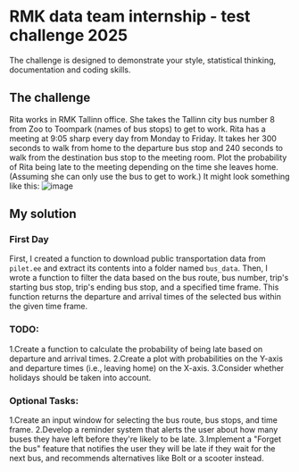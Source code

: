 # RMK data team internship - test challenge 2025
The challenge is designed to demonstrate your style, statistical thinking, documentation and coding skills.
## The challenge
Rita works in RMK Tallinn office. She takes the Tallinn city bus number 8 from Zoo to Toompark (names of
bus stops) to get to work.
Rita has a meeting at 9:05 sharp every day from Monday to Friday. It takes her 300 seconds to walk from
home to the departure bus stop and 240 seconds to walk from the destination bus stop to the meeting
room.
Plot the probability of Rita being late to the meeting depending on the time she leaves home. (Assuming
she can only use the bus to get to work.)
It might look something like this:
![image](https://github.com/user-attachments/assets/f635bdd3-b692-4525-87a6-2db267df1b80)

## My solution
### First Day
First, I created a function to download public transportation data from `pilet.ee` and extract its contents into a folder named `bus_data`. 
Then, I wrote a function to filter the data based on the bus route, bus number, trip's starting bus stop, trip's ending bus stop, and a specified time frame. 
This function returns the departure and arrival times of the selected bus within the given time frame.

### TODO:
1.Create a function to calculate the probability of being late based on departure and arrival times.
2.Create a plot with probabilities on the Y-axis and departure times (i.e., leaving home) on the X-axis.
3.Consider whether holidays should be taken into account.

### Optional Tasks:
1.Create an input window for selecting the bus route, bus stops, and time frame.
2.Develop a reminder system that alerts the user about how many buses they have left before they're likely to be late.
3.Implement a "Forget the bus" feature that notifies the user they will be late if they wait for the next bus, and recommends alternatives like Bolt or a scooter instead.
